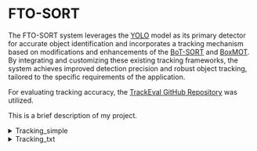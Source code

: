 # FTO-SORT

The FTO-SORT system leverages the [YOLO](https://github.com/ultralytics/ultralytics) model as its primary detector for accurate object identification and incorporates a tracking mechanism based on modifications and enhancements of the [BoT-SORT](https://arxiv.org/pdf/2206.14651) and [BoxMOT](https://github.com/mikel-brostrom/boxmot/tree/master?tab=readme-ov-file). By integrating and customizing these existing tracking frameworks, the system achieves improved detection precision and robust object tracking, tailored to the specific requirements of the application.

For evaluating tracking accuracy, the [TrackEval GitHub Repository](https://github.com/JonathonLuiten/TrackEval) was utilized.

This is a brief description of my project.



<details>
  <summary>Tracking_simple</summary>

   ```bash
  git clone https://github.com/YuSeungHyun97/fto-sort.git
  pip install gdown
  gdown "https://drive.google.com/uc?id=파일_ID"
  python track_txt.py --tracking-model FTOSORT
  python scripts/run_mot_challenge.py --BENCHMARK jochiwon --SPLIT_TO_EVAL 2M30S
   ```

  You can provide more detailed information here and even include images, links, or code examples.

</details>

<details>
  <summary>Tracking_txt</summary>

  ## Tracking Details

  Here are the details about the tracking part of the project:

  - **Step 1:** Explanation of step 1
  - **Step 2:** Explanation of step 2
  - **Step 3:** Explanation of step 3

  You can provide more detailed information here and even include images, links, or code examples.

</details>
